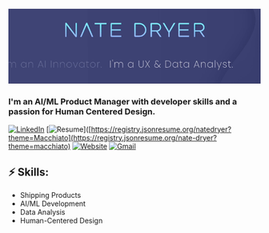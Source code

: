 ![Header Image](https://github.com/nate-dryer/nate-dryer/blob/main/GIF_3)
<h3 align="left">I'm an AI/ML Product Manager with developer skills and a passion for Human Centered Design.</h3>

[![LinkedIn](https://img.shields.io/badge/LinkedIn-natedryer-0A66C2?style=for-the-badge&logo=linkedin&logoColor=white)](https://www.linkedin.com/in/natedryer)
[![Resume](https://img.shields.io/badge/Resume-View-brightgreen?style=for-the-badge&logo=read-the-docs&logoColor=white)]([https://registry.jsonresume.org/natedryer?theme=Macchiato](https://registry.jsonresume.org/nate-dryer?theme=macchiato)
[![Website](https://img.shields.io/badge/Website-natedryer.com-FF5722?style=for-the-badge&logo=google-chrome&logoColor=white)](https://www.natedryer.com)
[![Gmail](https://img.shields.io/badge/Gmail-Contact_Me-D14836?style=for-the-badge&logo=gmail&logoColor=white)](mailto:nate@natedryer.com)

## ⚡ Skills:
- Shipping Products
- AI/ML Development
- Data Analysis
- Human-Centered Design
  
